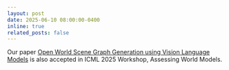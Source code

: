 ```yaml
---
layout: post
date: 2025-06-10 08:00:00-0400
inline: true
related_posts: false
---
```


Our paper [Open World Scene Graph Generation using Vision Language Models](https://arxiv.org/abs/2506.08189) is also accepted in ICML 2025 Workshop, Assessing World Models.
